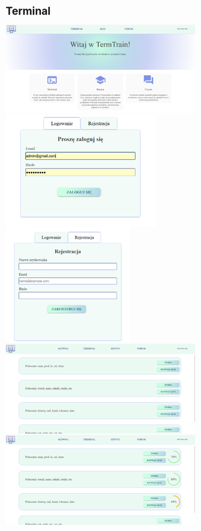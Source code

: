 # Terminal
<img src="Licencjat/project/main_page.png" alt="home page" title="Optional title">
<div>
  <img src="Licencjat/project/logowanie.png" alt="Alt text"  title="Optional title" style="width: 400px"> 
<img src="Licencjat/project/rejestracja.png" alt="Alt text" title="Optional title" style="width: 330px">
  </div>
<img src="Licencjat/project/list_quiz.png" alt="quiz" title="Optional title">
<img src="Licencjat/project/list_quiz2.png" alt="home page" title="Optional title">
